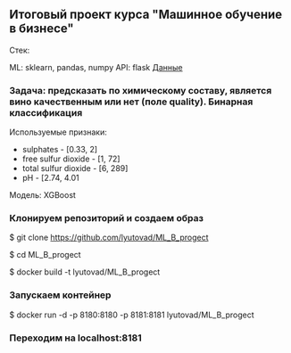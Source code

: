 ## Итоговый проект курса "Машинное обучение в бизнесе"

Стек:

ML: sklearn, pandas, numpy API: flask [Данные](https://www.kaggle.com/uciml/red-wine-quality-cortez-et-al-2009)

### Задача: предсказать по химическому составу, является вино качественным или нет (поле quality). Бинарная классификация

Используемые признаки:

- sulphates - [0.33, 2]
- free sulfur dioxide - [1, 72]
- total sulfur dioxide - [6, 289]
- pH - [2.74, 4.01

Модель: XGBoost


### Клонируем репозиторий и создаем образ

$ git clone https://github.com/lyutovad/ML_B_progect

$ cd ML_B_progect

$ docker build -t lyutovad/ML_B_progect

### Запускаем контейнер

$ docker run -d -p 8180:8180 -p 8181:8181 lyutovad/ML_B_progect

### Переходим на localhost:8181
